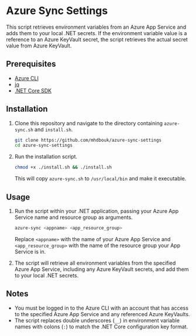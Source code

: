 # Azure Sync Settings

This script retrieves environment variables from an Azure App Service and adds them to your local .NET secrets. If the environment variable value is a reference to an Azure KeyVault secret, the script retrieves the actual secret value from Azure KeyVault.

## Prerequisites

- [Azure CLI](https://docs.microsoft.com/en-us/cli/azure/install-azure-cli)
- [jq](https://stedolan.github.io/jq/download/)
- [.NET Core SDK](https://dotnet.microsoft.com/download)

## Installation

1. Clone this repository and navigate to the directory containing `azure-sync.sh` and `install.sh`.

    ```bash
    git clone https://github.com/mhdbouk/azure-sync-settings
    cd azure-sync-settings
    ```

2. Run the installation script.

    ```bash
    chmod +x ./install.sh && ./install.sh
    ```

   This will copy `azure-sync.sh` to `/usr/local/bin` and make it executable.

## Usage

1. Run the script within your .NET application, passing your Azure App Service name and resource group as arguments.
    ```bash
    azure-sync <appname> <app_resource_group>
    ```

   Replace `<appname>` with the name of your Azure App Service and `<app_resource_group>` with the name of the resource group your App Service is in.

2. The script will retrieve all environment variables from the specified Azure App Service, including any Azure KeyVault secrets, and add them to your local .NET secrets.

## Notes

- You must be logged in to the Azure CLI with an account that has access to the specified Azure App Service and any referenced Azure KeyVaults.
- The script replaces double underscores (`__`) in environment variable names with colons (`:`) to match the .NET Core configuration key format.
